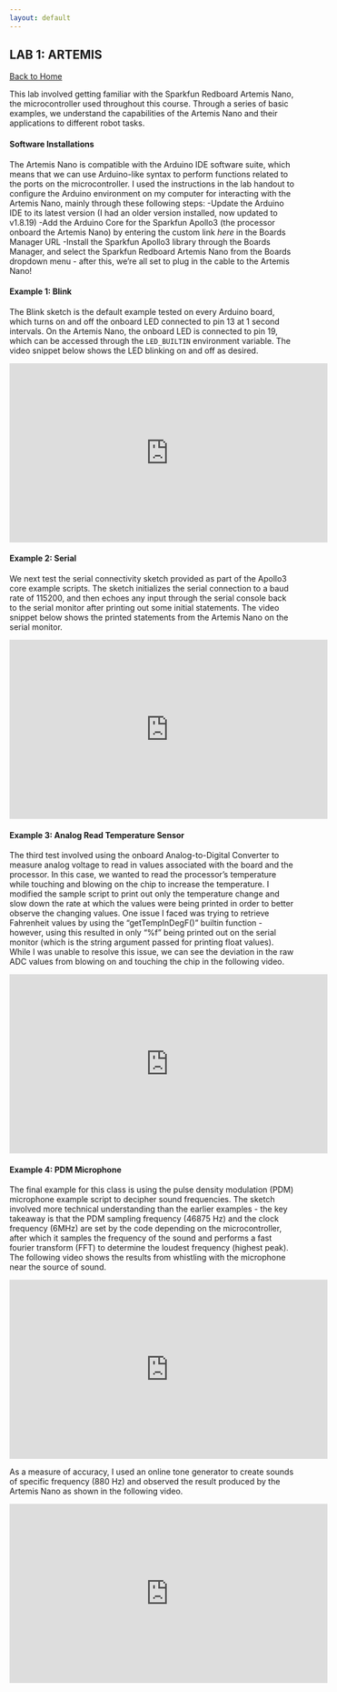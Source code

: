 ```yaml
---
layout: default
---
```


## LAB 1: ARTEMIS

[Back to Home](./index.html)

This lab involved getting familiar with the Sparkfun Redboard Artemis Nano, the microcontroller used throughout this course. Through a series of basic examples, we understand the capabilities of the Artemis Nano and their applications to different robot tasks.

#### Software Installations
The Artemis Nano is compatible with the Arduino IDE software suite, which means that we can use Arduino-like syntax to perform functions related to the ports on the microcontroller. I used the instructions in the lab handout to configure the Arduino environment on my computer for interacting with the Artemis Nano, mainly through these following steps:
-Update the Arduino IDE to its latest version (I had an older version installed, now updated to v1.8.19)
-Add the Arduino Core for the Sparkfun Apollo3 (the processor onboard the Artemis Nano) by entering the custom link *here* in the Boards Manager URL
-Install the Sparkfun Apollo3 library through the Boards Manager, and select the Sparkfun Redboard Artemis Nano from the Boards dropdown menu - after this, we’re all set to plug in the cable to the Artemis Nano!

#### Example 1: Blink
The Blink sketch is the default example tested on every Arduino board, which turns on and off the onboard LED connected to pin 13 at 1 second intervals. On the Artemis Nano, the onboard LED is connected to pin 19, which can be accessed through the `LED_BUILTIN` environment variable. The video snippet below shows the LED blinking on and off as desired.

<iframe width="560" height="315" src="https://www.youtube.com/embed/DE4cjBMbxAs" frameborder="0" allow="autoplay; encrypted-media" allowfullscreen></iframe>

#### Example 2: Serial
We next test the serial connectivity sketch provided as part of the Apollo3 core example scripts. The sketch initializes the serial connection to a baud rate of 115200, and then echoes any input through the serial console back to the serial monitor after printing out some initial statements. The video snippet below shows the printed statements from the Artemis Nano on the serial monitor.

<iframe width="560" height="315" src="https://www.youtube.com/embed/wGPHTpmnUb8" frameborder="0" allow="autoplay; encrypted-media" allowfullscreen></iframe>

#### Example 3: Analog Read Temperature Sensor
The third test involved using the onboard Analog-to-Digital Converter to measure analog voltage to read in values associated with the board and the processor. In this case, we wanted to read the processor’s temperature while touching and blowing on the chip to increase the temperature. I modified the sample script to print out only the temperature change and slow down the rate at which the values were being printed in order to better observe the changing values. One issue I faced was trying to retrieve Fahrenheit values by using the “getTempInDegF()” builtin function - however, using this resulted in only “%f” being printed out on the serial monitor (which is the string argument passed for printing float values). While I was unable to resolve this issue, we can see the deviation in the raw ADC values from blowing on and touching the chip in the following video.

<iframe width="560" height="315" src="https://www.youtube.com/embed/IZnIipwHDN0" frameborder="0" allow="autoplay; encrypted-media" allowfullscreen></iframe>

#### Example 4: PDM Microphone
The final example for this class is using the pulse density modulation (PDM) microphone example script to decipher sound frequencies. The sketch involved more technical understanding than the earlier examples - the key takeaway is that the PDM sampling frequency (46875 Hz) and the clock frequency (6MHz) are set by the code depending on the microcontroller, after which it samples the frequency of the sound and performs a fast fourier transform (FFT) to determine the loudest frequency (highest peak). The following video shows the results from whistling with the microphone near the source of sound.

<iframe width="560" height="315" src="https://www.youtube.com/embed/Kqg8v-r3Xbg" frameborder="0" allow="autoplay; encrypted-media" allowfullscreen></iframe>

As a measure of accuracy, I used an online tone generator to create sounds of specific frequency (880 Hz) and observed the result produced by the Artemis Nano as shown in the following video.

<iframe width="560" height="315" src="https://www.youtube.com/embed/nXmsR6uUBKY" frameborder="0" allow="autoplay; encrypted-media" allowfullscreen></iframe>
